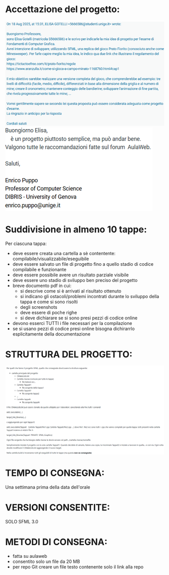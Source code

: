 # Accettazione del progetto: 
![richiesta](risorse/accettazione_prog/richiesta_FCG.png)
![risposta](risorse/accettazione_prog/risposta_FCG.png)

# Suddivisione in almeno 10 tappe: 
Per ciascuna tappa: 
- deve essere creata una cartella a sè contentente: compilabile/visualizzabile/eseguibile 
- deve essere salvato un file di progetto fino a quello stadio di codice compilabile e funzionante  
- deve essere possibile avere un risultato parziale visibile 
- deve essere uno stadio di sviluppo ben preciso del progetto 
- breve documento pdf in cui: 
    * si descrive come si è arrivati al risultato ottenuto 
    * si indicano gli ostacoli/problemi incontrati durante lo sviluppo della tappa e come si sono risolti 
    * degli screenshots 
    * deve essere di poche righe 
    * si deve dichiarare se si sono presi pezzi di codice online 
- devono esserci TUTTI i file necessari per la compilazione 
- se si usano pezzi di codice presi online bisogna dichirarrlo esplicitamente della documentazione

# STRUTTURA DEL PROGETTO: 

![strut](/struttura.png)

# TEMPO DI CONSEGNA: 
Una settimana prima della data dell'orale 

# VERSIONI CONSENTITE: 
SOLO SFML 3.0 
    
# METODI DI CONSEGNA: 
- fatta su aulaweb 
- consentito solo un file da 20 MB 
- per repo Git creare un file testo contenente solo il link alla repo 

